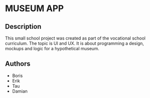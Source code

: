 # MUSEUM APP

## Description

This small school project was created as part of the vocational school curriculum. The topic is UI and UX. It is about
programming a design, mockups and logic for a hypothetical museum.

## Authors

- Boris
- Erik
- Tau
- Damian